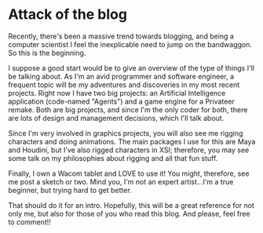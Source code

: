 # Attack of the blog


Recently, there's been a massive trend towards blogging, and being a computer scientist I feel the inexplicable need to jump on the bandwaggon. So this is the beginning.

I suppose a good start would be to give an overview of the type of things I'll be talking about. As I'm an avid programmer and software engineer, a frequent topic will be my adventures and discoveries in my most recent projects. Right now I have two big projects: an Artificial Intelligence application (code-named "Agents") and a game engine for a Privateer remake. Both are big projects, and since I'm the only coder for both, there are lots of design and management decisions, which I'll talk about.

Since I'm very involved in graphics projects, you will also see me rigging characters and doing animations. The main packages I use for this are Maya and Houdini, but I've also rigged characters in XSI; therefore, you may see some talk on my philosophies about rigging and all that fun stuff.

Finally, I own a Wacom tablet and LOVE to use it! You might, therefore, see me post a sketch or two. Mind you, I'm not an expert artist...I'm a true beginner, but trying hard to get better.

That should do it for an intro. Hopefully, this will be a great reference for not only me, but also for those of you who read this blog. And please, feel free to comment!!

